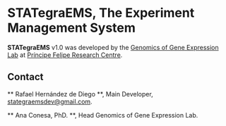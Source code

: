 # STATegraEMS, The Experiment Management System

**STATegraEMS** v1.0 was developed by the [Genomics of Gene Expression Lab](http://bioinfo.cipf.es/aconesawp/) at [Príncipe Felipe Research Centre](http://www.cipf.es/).

## Contact

** Rafael Hernández de Diego **, Main Developer,  [stategraemsdev@gmail.com](mailto:stategraemsdev@gmail.com).

** Ana Conesa, PhD. **, Head Genomics of Gene Expression Lab.